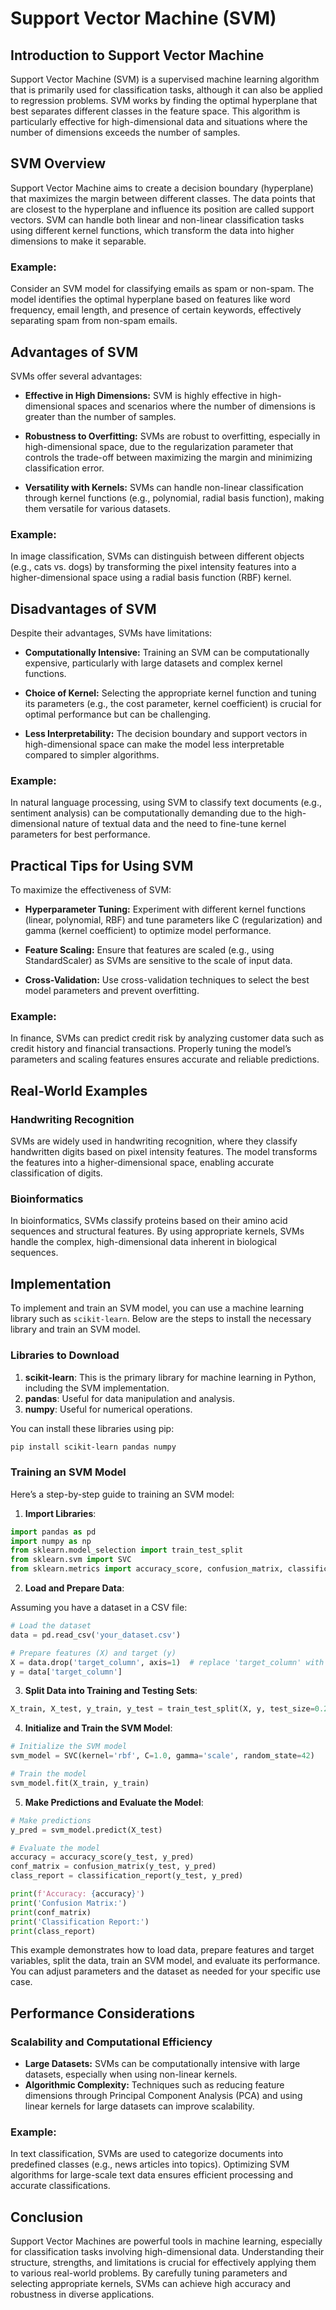 # Support Vector Machine (SVM)

## Introduction to Support Vector Machine

Support Vector Machine (SVM) is a supervised machine learning algorithm that is primarily used for classification tasks, although it can also be applied to regression problems. SVM works by finding the optimal hyperplane that best separates different classes in the feature space. This algorithm is particularly effective for high-dimensional data and situations where the number of dimensions exceeds the number of samples.

## SVM Overview

Support Vector Machine aims to create a decision boundary (hyperplane) that maximizes the margin between different classes. The data points that are closest to the hyperplane and influence its position are called support vectors. SVM can handle both linear and non-linear classification tasks using different kernel functions, which transform the data into higher dimensions to make it separable.

### Example:

Consider an SVM model for classifying emails as spam or non-spam. The model identifies the optimal hyperplane based on features like word frequency, email length, and presence of certain keywords, effectively separating spam from non-spam emails.

## Advantages of SVM

SVMs offer several advantages:

- **Effective in High Dimensions:** SVM is highly effective in high-dimensional spaces and scenarios where the number of dimensions is greater than the number of samples.

- **Robustness to Overfitting:** SVMs are robust to overfitting, especially in high-dimensional space, due to the regularization parameter that controls the trade-off between maximizing the margin and minimizing classification error.

- **Versatility with Kernels:** SVMs can handle non-linear classification through kernel functions (e.g., polynomial, radial basis function), making them versatile for various datasets.

### Example:

In image classification, SVMs can distinguish between different objects (e.g., cats vs. dogs) by transforming the pixel intensity features into a higher-dimensional space using a radial basis function (RBF) kernel.

## Disadvantages of SVM

Despite their advantages, SVMs have limitations:

- **Computationally Intensive:** Training an SVM can be computationally expensive, particularly with large datasets and complex kernel functions.

- **Choice of Kernel:** Selecting the appropriate kernel function and tuning its parameters (e.g., the cost parameter, kernel coefficient) is crucial for optimal performance but can be challenging.

- **Less Interpretability:** The decision boundary and support vectors in high-dimensional space can make the model less interpretable compared to simpler algorithms.

### Example:

In natural language processing, using SVM to classify text documents (e.g., sentiment analysis) can be computationally demanding due to the high-dimensional nature of textual data and the need to fine-tune kernel parameters for best performance.

## Practical Tips for Using SVM

To maximize the effectiveness of SVM:

- **Hyperparameter Tuning:** Experiment with different kernel functions (linear, polynomial, RBF) and tune parameters like C (regularization) and gamma (kernel coefficient) to optimize model performance.

- **Feature Scaling:** Ensure that features are scaled (e.g., using StandardScaler) as SVMs are sensitive to the scale of input data.

- **Cross-Validation:** Use cross-validation techniques to select the best model parameters and prevent overfitting.

### Example:

In finance, SVMs can predict credit risk by analyzing customer data such as credit history and financial transactions. Properly tuning the model’s parameters and scaling features ensures accurate and reliable predictions.

## Real-World Examples

### Handwriting Recognition

SVMs are widely used in handwriting recognition, where they classify handwritten digits based on pixel intensity features. The model transforms the features into a higher-dimensional space, enabling accurate classification of digits.

### Bioinformatics

In bioinformatics, SVMs classify proteins based on their amino acid sequences and structural features. By using appropriate kernels, SVMs handle the complex, high-dimensional data inherent in biological sequences.

## Implementation

To implement and train an SVM model, you can use a machine learning library such as `scikit-learn`. Below are the steps to install the necessary library and train an SVM model.

### Libraries to Download

1. **scikit-learn**: This is the primary library for machine learning in Python, including the SVM implementation.
2. **pandas**: Useful for data manipulation and analysis.
3. **numpy**: Useful for numerical operations.

You can install these libraries using pip:

```sh
pip install scikit-learn pandas numpy
```

### Training an SVM Model

Here’s a step-by-step guide to training an SVM model:

1. **Import Libraries**:

```python
import pandas as pd
import numpy as np
from sklearn.model_selection import train_test_split
from sklearn.svm import SVC
from sklearn.metrics import accuracy_score, confusion_matrix, classification_report
```

2. **Load and Prepare Data**:

Assuming you have a dataset in a CSV file:

```python
# Load the dataset
data = pd.read_csv('your_dataset.csv')

# Prepare features (X) and target (y)
X = data.drop('target_column', axis=1)  # replace 'target_column' with the name of your target column
y = data['target_column']
```

3. **Split Data into Training and Testing Sets**:

```python
X_train, X_test, y_train, y_test = train_test_split(X, y, test_size=0.2, random_state=42)
```

4. **Initialize and Train the SVM Model**:

```python
# Initialize the SVM model
svm_model = SVC(kernel='rbf', C=1.0, gamma='scale', random_state=42)

# Train the model
svm_model.fit(X_train, y_train)
```

5. **Make Predictions and Evaluate the Model**:

```python
# Make predictions
y_pred = svm_model.predict(X_test)

# Evaluate the model
accuracy = accuracy_score(y_test, y_pred)
conf_matrix = confusion_matrix(y_test, y_pred)
class_report = classification_report(y_test, y_pred)

print(f'Accuracy: {accuracy}')
print('Confusion Matrix:')
print(conf_matrix)
print('Classification Report:')
print(class_report)
```

This example demonstrates how to load data, prepare features and target variables, split the data, train an SVM model, and evaluate its performance. You can adjust parameters and the dataset as needed for your specific use case.

## Performance Considerations

### Scalability and Computational Efficiency

- **Large Datasets:** SVMs can be computationally intensive with large datasets, especially when using non-linear kernels.
- **Algorithmic Complexity:** Techniques such as reducing feature dimensions through Principal Component Analysis (PCA) and using linear kernels for large datasets can improve scalability.

### Example:

In text classification, SVMs are used to categorize documents into predefined classes (e.g., news articles into topics). Optimizing SVM algorithms for large-scale text data ensures efficient processing and accurate classifications.

## Conclusion

Support Vector Machines are powerful tools in machine learning, especially for classification tasks involving high-dimensional data. Understanding their structure, strengths, and limitations is crucial for effectively applying them to various real-world problems. By carefully tuning parameters and selecting appropriate kernels, SVMs can achieve high accuracy and robustness in diverse applications.
